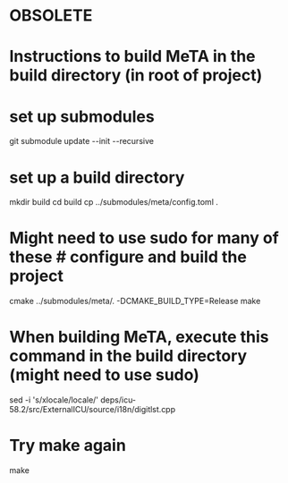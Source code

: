 # OBSOLETE
# Instructions to build MeTA in the build directory (in root of project)

# set up submodules
git submodule update --init --recursive

# set up a build directory
mkdir build
cd build
cp ../submodules/meta/config.toml .

# Might need to use sudo for many of these # configure and build the project
cmake ../submodules/meta/. -DCMAKE_BUILD_TYPE=Release
make

# When building MeTA, execute this command in the build directory (might need to use sudo)
sed -i 's/xlocale/locale/' deps/icu-58.2/src/ExternalICU/source/i18n/digitlst.cpp

# Try make again
make
